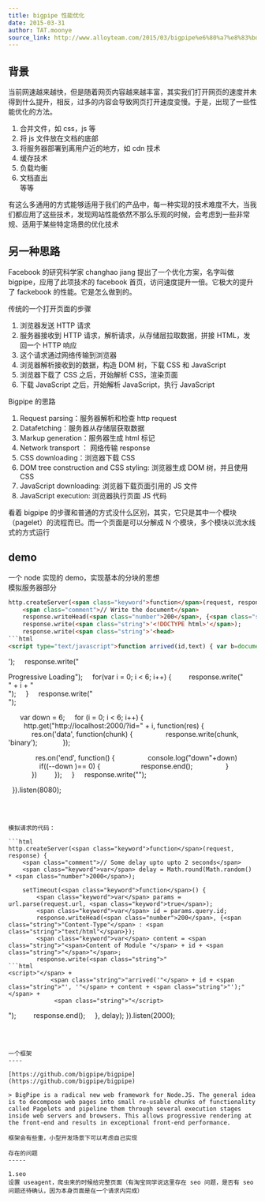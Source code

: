 ```yaml
---
title: bigpipe 性能优化
date: 2015-03-31
author: TAT.moonye
source_link: http://www.alloyteam.com/2015/03/bigpipe%e6%80%a7%e8%83%bd%e4%bc%98%e5%8c%96/
---
```


<!-- {% raw %} - for jekyll -->

## 背景

当前网速越来越快，但是随着网页内容越来越丰富，其实我们打开网页的速度并未得到什么提升，相反，过多的内容会导致网页打开速度变慢。于是，出现了一些性能优化的方法。  
1. 合并文件，如 css，js 等  
2. 将 js 文件放在文档的底部  
3. 将服务器部署到离用户近的地方，如 cdn 技术  
4. 缓存技术  
5. 负载均衡  
6. 文档直出  
等等

有这么多通用的方式能够适用于我们的产品中，每一种实现的技术难度不大，当我们都应用了这些技术，发现网站性能依然不那么乐观的时候，会考虑到一些非常规、适用于某些特定场景的优化技术

## 另一种思路

Facebook 的研究科学家 changhao jiang 提出了一个优化方案，名字叫做 bigpipe，应用了此项技术的 facebook 首页，访问速度提升一倍。它极大的提升了 fackebook 的性能。它是怎么做到的。

传统的一个打开页面的步骤

1.  浏览器发送 HTTP 请求
2.  服务器接收到 HTTP 请求，解析请求，从存储层拉取数据，拼接 HTML，发回一个 HTTP 响应
3.  这个请求通过网络传输到浏览器
4.  浏览器解析接收到的数据，构造 DOM 树，下载 CSS 和 JavaScript
5.  浏览器下载了 CSS 之后，开始解析 CSS，渲染页面
6.  下载 JavaScript 之后，开始解析 JavaScript，执行 JavaScript

Bigpipe 的思路

1.  Request parsing：服务器解析和检查 http request
2.  Datafetching：服务器从存储层获取数据
3.  Markup generation：服务器生成 html 标记
4.  Network transport ： 网络传输 response
5.  CSS downloading：浏览器下载 CSS
6.  DOM tree construction and CSS styling: 浏览器生成 DOM 树，并且使用 CSS
7.  JavaScript downloading: 浏览器下载页面引用的 JS 文件
8.  JavaScript execution: 浏览器执行页面 JS 代码

看着 bigpipe 的步骤和普通的方式没什么区别，其实，它只是其中一个模块（pagelet）的流程而已。而一个页面是可以分解成 N 个模块，多个模块以流水线式的方式运行

## demo

一个 node 实现的 demo，实现基本的分块的思想  
模拟服务器部分

````html
http.createServer(<span class="keyword">function</span>(request, response) {
    <span class="comment">// Write the document</span>
    response.writeHead(<span class="number">200</span>, {<span class="string">"Content-Type"</span> : <span class="string">"text/html"</span>});
    response.write(<span class="string">'<!DOCTYPE html>'</span>);
    response.write(<span class="string">'<head>
```html
<script type="text/javascript">function arrived(id,text) { var b=document.getElementById(id); b.innerHTML = text; }</script>
````

'</span>);
    response.write(<span class="string">"</head><body><div>Progressive Loading"</span>);
    <span class="keyword">for</span>(<span class="keyword">var</span> i = <span class="number">0</span>; i &lt; <span class="number">6</span>; i++) {
        response.write(<span class="string">"<div id='"</span> + i + <span class="string">"'>"</span> + i + <span class="string">"</div>"</span>);
    }
    response.write(<span class="string">"</div>"</span>);

 
    <span class="keyword">var</span> down = <span class="number">6</span>;
    <span class="keyword">for</span> (i = <span class="number">0</span>; i &lt; <span class="number">6</span>; i++) {
        http.get(<span class="string">"http&#x3A;//localhost:2000/?id="</span> + i, <span class="keyword">function</span>(res) {
            res.on(<span class="string">'data'</span>, <span class="keyword">function</span>(chunk) {
                response.write(chunk, <span class="string">'binary'</span>);
            });

 
            res.on(<span class="string">'end'</span>, <span class="keyword">function</span>() {
                console.log(<span class="string">"down"</span>+down)
                <span class="keyword">if</span>((--down )== <span class="number">0</span>) {
                    response.end();
                }
            })
        });
    }
    response.write(<span class="string">"</body></html>"</span>);

 
}).listen(<span class="number">8080</span>);

 

````

模拟请求的代码：

```html
http.createServer(<span class="keyword">function</span>(request, response) {
    <span class="comment">// Some delay upto upto 2 seconds</span>
    <span class="keyword">var</span> delay = Math.round(Math.random() * <span class="number">2000</span>);
 
    setTimeout(<span class="keyword">function</span>() {
        <span class="keyword">var</span> params = url.parse(request.url, <span class="keyword">true</span>);
        <span class="keyword">var</span> id = params.query.id;
        response.writeHead(<span class="number">200</span>, {<span class="string">"Content-Type"</span> : <span class="string">"text/html"</span>});
        <span class="keyword">var</span> content = <span class="string">"<span>Content of Module "</span> + id + <span class="string">"</span>"</span>;
        response.write(<span class="string">"
```html
<script>"</span> +
            <span class="string">"arrived('"</span> + id + <span class="string">"', '"</span> + content + <span class="string">"');"</span> +
             <span class="string">"</script>
````

"</span>);
        response.end();
    }, delay);
}).listen(<span class="number">2000</span>);

 

```

一个框架
----

[https://github.com/bigpipe/bigpipe](https://github.com/bigpipe/bigpipe)

> BigPipe is a radical new web framework for Node.JS. The general idea is to decompose web pages into small re-usable chunks of functionality called Pagelets and pipeline them through several execution stages inside web servers and browsers. This allows progressive rendering at the front-end and results in exceptional front-end performance.

框架会有些重，小型开发场景下可以考虑自己实现

存在的问题
-----

1.seo  
设置 useagent，爬虫来的时候给完整页面（有淘宝同学说这里存在 seo 问题，是否有 seo 问题还待确认，因为本身页面是在一个请求内完成）
```

<!-- {% endraw %} - for jekyll -->
